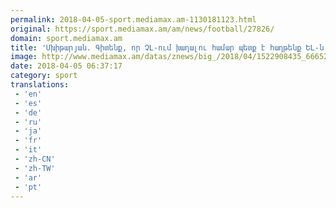 ```yaml
---
permalink: 2018-04-05-sport.mediamax.am-1130181123.html
original: https://sport.mediamax.am/am/news/football/27826/
domain: sport.mediamax.am
title: 'Մխիթարյան. Գիտենք, որ ՉԼ-ում խաղալու համար պետք է հաղթենք ԵԼ-ն'
image: http://www.mediamax.am/datas/znews/big_/2018/04/1522908435_6665238.jpg
date: 2018-04-05 06:37:17
category: sport
translations: 
 - 'en'
 - 'es'
 - 'de'
 - 'ru'
 - 'ja'
 - 'fr'
 - 'it'
 - 'zh-CN'
 - 'zh-TW'
 - 'ar'
 - 'pt'
---
```


